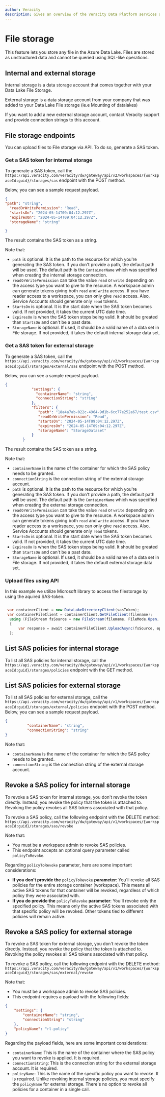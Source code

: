 ```yaml
---
author: Veracity
description: Gives an overview of the Veracity Data Platform services and related components.
---
```


# File storage
This feature lets you store any file in the Azure Data Lake. Files are stored as unstructured data and cannot be queried using SQL-like operations.

## Internal and external storage
Internal storage is a data storage account that comes together with your Data Lake File Storage.

External storage is a data storage account from your company that was added to your Data Lake File storage (ie.e Mounting of datalakes)

If you want to add a new external storage account, contact Veracity support and provide connection strings to this account.

## File storage endpoints
You can upload files to File storage via API. To do so, generate a SAS token.

### Get a SAS token for internal storage
To generate a SAS token, call the `https://api.veracity.com/veracity/dw/gateway/api/v2/workspaces/{workspaceId:guid}/storages/sas` endpoint with the POST method.

Below, you can see a sample request payload.


```json
{
"path": "string",
  "readOrWritePermission": "Read",
  "startsOn": "2024-05-14T09:04:12.297Z",
  "expiresOn": "2024-05-14T09:04:12.297Z",
  "storageName": "string"

}
```
The result contains the SAS token as a string.

Note that:
* `path` is optional. It is the path to the resource for which you're generating the SAS token. If you don't provide a path, the default path will be used. The default path is the `ContainerName` which was specified when creating the internal storage connection.
* `readOrWritePermission` can take the value `read` or `write` depending on the access type you want to give to the resource. A workspace admin can generate tokens giving both `read` and `write` access. If you have reader access to a workspace, you can only give `read` access. Also, Service Accounts should generate only `read` tokens.
* `StartsOn` is optional. It is the start date when the SAS token becomes valid. If not provided, it takes the current UTC date time.
* `ExpiresOn` is when the SAS token stops being valid. It should be greated than `StartsOn` and can't be a past date.
* `StorageName` is optional. If used, it should be a valid name of a data set in File storage. If not provided, it takes the default internal storage data set.

### Get a SAS token for external storage
To generate a SAS token, call the `https://api.veracity.com/veracity/dw/gateway/api/v2/workspaces/{workspaceId:guid}/storages/external/sas` endpoint with the POST method.

Below, you can see a sample request payload.


```json
{
            "settings": {
              "containerName": "string",
              "connectionString": "string"
            },
            "filters": {
               "path": "18a4a7ab-022c-4964-9d1b-6cc77e252a67/test.csv",
               "readOrWritePermission": "Read",
               "startsOn": "2024-05-14T09:04:12.297Z",
               "expiresOn": "2024-05-14T09:04:12.297Z",
               "storageName": "StorageDataset"
            }
        }
```

The result contains the SAS token as a string.

Note that:
* `containerName` is the name of the container for which the SAS policy needs to be granted.
* `connectionString` is the connection string of the external storage account.
* `path` is optional. It is the path to the resource for which you're generating the SAS token. If you don't provide a path, the default path will be used. The default path is the `ContainerName` which was specified when creating the external storage connection.
* `readOrWritePermission` can take the value `read` or `write` depending on the access type you want to give to the resource. A workspace admin can generate tokens giving both `read` and `write` access. If you have reader access to a workspace, you can only give `read` access. Also, Service Accounts should generate only `read` tokens.
* `StartsOn` is optional. It is the start date when the SAS token becomes valid. If not provided, it takes the current UTC date time.
* `ExpiresOn` is when the SAS token stops being valid. It should be greated than `StartsOn` and can't be a past date.
* `StorageName` is optional. If used, it should be a valid name of a data set in File storage. If not provided, it takes the default external storage data set.


### Upload files using API

In this example we utilize Microsoft library to access the filestorage by using the aquired SAS-token.
```csharp

 var containerClient = new DataLakeDirectoryClient(sasToken);
 var containerFileClient = containerClient.GetFileClient(filename);
  using (FileStream fsSource = new FileStream(filename, FileMode.Open, FileAccess.Read))
  {
      var response = await containerFileClient.UploadAsync(fsSource, opts, CancellationToken.None);     
  };
```

## List SAS policies for internal storage
To list all SAS policies for internal storage, call the `https://api.veracity.com/veracity/dw/gateway/api/v1/workspaces/{workspaceId:guid}/storages/policies` endpoint with the GET method.

## List SAS policies for external storage
To list all SAS policies for external storage, call the `https://api.veracity.com/veracity/dw/gateway/api/v1/workspaces/{workspaceId:guid}/storages/external/policies` endpoint with the POST method.
Below, you can see a sample request payload.

```json
{
          "containerName": "string",
          "connectionString": "string"                 
}
```

Note that:
* `containerName` is the name of the container for which the SAS policy needs to be granted.
* `connectionString` is the connection string of the external storage account.

## Revoke a SAS policy for internal storage
To revoke a SAS token for internal storage, you don't revoke the token directly. Instead, you revoke the policy that the token is attached to.  Revoking the policy revokes all SAS tokens associated with that policy.

To revoke a SAS policy, call the following endpoint with the DELETE method:
`https://api.veracity.com/veracity/dw/gateway/api/v1/workspaces/{workspaceId:guid}/storages/sas/revoke`

Note that:
* You must be a workspace admin to revoke SAS policies.
* This endpoint accepts an optional query parameter called `policyToRevoke`.

Regarding `policyToRevoke` parameter, here are some important considerations:
* **If you don't provide the** `policyToRevoke` **parameter**: You'll revoke all SAS policies for the entire storage container (workspace). This means all active SAS tokens for that container will be revoked, regardless of which policy they were associated with.
* **If you do provide the** `policyToRevoke` **parameter**: You'll revoke only the specified policy. This means only the active SAS tokens associated with that specific policy will be revoked. Other tokens tied to different policies will remain active.

## Revoke a SAS policy for external storage
To revoke a SAS token for external storage, you don't revoke the token directly. Instead, you revoke the policy that the token is attached to. Revoking the policy revokes all SAS tokens associated with that policy.

To revoke a SAS policy, call the following endpoint with the DELETE method:
`https://api.veracity.com/veracity/dw/gateway/api/v1/workspaces/{workspaceId:guid}/storages/sas/external/revoke`

Note that:
* You must be a workspace admin to revoke SAS policies.
* This endpoint requires a payload with the following fields:
```json
{
    "settings": {
        "containerName": "string",
        "connectionString": "string"
    },
    "policyName": "rl-policy"
}
```

Regarding the payload fields, here are some important considerations:
* `containerName`: This is the name of the container where the SAS policy you want to revoke is applied. It is required.
* `connectionString`: This is the connection string for the external storage account. It is required.
* `policyName`: This is the name of the specific policy you want to revoke. It is required. Unlike revoking internal storage policies, you must specify the `policyName` for external storage. There's no option to revoke all policies for a container in a single call.